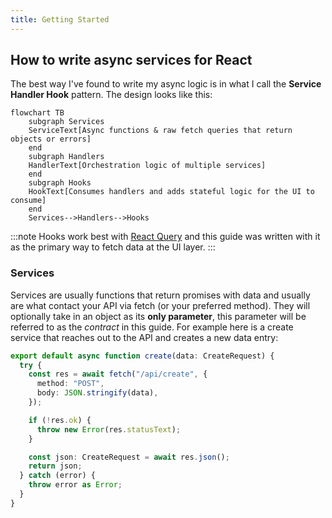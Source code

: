 ```yaml
---
title: Getting Started
---
```


## How to write async services for React

The best way I've found to write my async logic is in what I call the **Service Handler Hook** pattern. The design looks like this:

```mermaid
flowchart TB
    subgraph Services
    ServiceText[Async functions & raw fetch queries that return objects or errors]
    end
    subgraph Handlers
    HandlerText[Orchestration logic of multiple services]
    end
    subgraph Hooks
    HookText[Consumes handlers and adds stateful logic for the UI to consume]
    end
    Services-->Handlers-->Hooks
```

:::note
Hooks work best with [React Query](https://tanstack.com/query/latest) and this guide was written with it as the primary way to fetch data at the UI layer.
:::

### Services

Services are usually functions that return promises with data and usually are what contact your API via fetch (or your preferred method). They will optionally take in an object as its **only parameter**, this parameter will be referred to as the _contract_ in this guide. For example here is a create service that reaches out to the API and creates a new data entry:

```typescript title="create.ts"
export default async function create(data: CreateRequest) {
  try {
    const res = await fetch("/api/create", {
      method: "POST",
      body: JSON.stringify(data),
    });

    if (!res.ok) {
      throw new Error(res.statusText);
    }

    const json: CreateRequest = await res.json();
    return json;
  } catch (error) {
    throw error as Error;
  }
}
```
